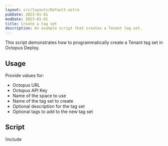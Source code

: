 ```yaml
---
layout: src/layouts/Default.astro
pubDate: 2023-01-01
modDate: 2023-01-01
title: Create a tag set
description: An example script that creates a Tenant tag set.
---
```


This script demonstrates how to programmatically create a Tenant tag set in Octopus Deploy.

## Usage

Provide values for:

- Octopus URL
- Octopus API Key
- Name of the space to use
- Name of the tag set to create
- Optional description for the tag set
- Optional tags to add to the new tag set

## Script

!include <create-tagset-scripts>
